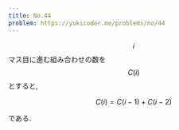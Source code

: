 ```yaml
---
title: No.44
problem: https://yukicoder.me/problems/no/44
---
```

$$ i $$ マス目に進む組み合わせの数を $$ C(i) $$ とすると,

$$
C(i) = C(i-1)+C(i-2)
$$

である.
